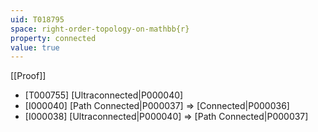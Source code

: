 ```yaml
---
uid: T018795
space: right-order-topology-on-mathbb{r}
property: connected
value: true
---
```

[[Proof]]

* [T000755] [Ultraconnected|P000040]
* [I000040] [Path Connected|P000037] => [Connected|P000036]
* [I000038] [Ultraconnected|P000040] => [Path Connected|P000037]

